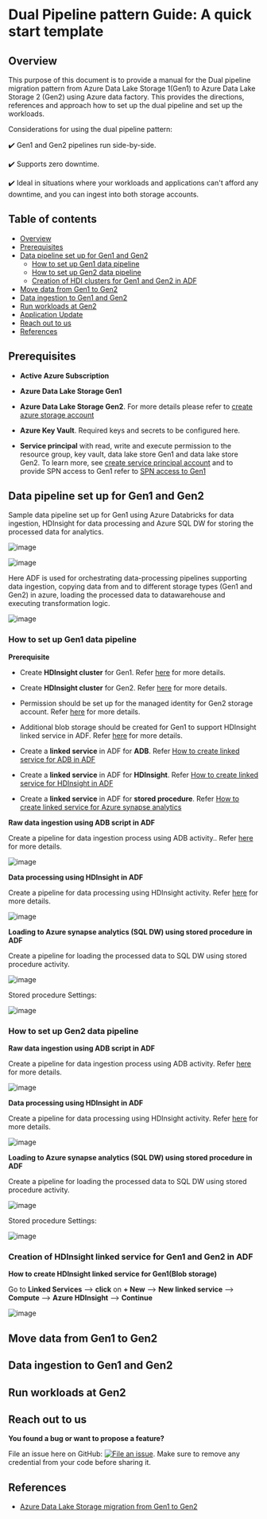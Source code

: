 Dual Pipeline pattern Guide: A quick start template
===================================================

## Overview

This purpose of this document is to provide a manual for the Dual pipeline migration pattern from Azure Data Lake Storage 1(Gen1) to Azure Data Lake Storage 2 (Gen2) using Azure data factory. This provides the directions, references and approach how to set up the dual pipeline and set up the workloads.

Considerations for using the dual pipeline pattern:

✔️ Gen1 and Gen2 pipelines run side-by-side.

✔️ Supports zero downtime.

✔️ Ideal in situations where your workloads and applications can't afford any downtime, and you can ingest into both storage accounts.

## Table of contents
   
 <!--ts-->
   * [Overview](#overview)
   * [Prerequisites](#prerequisites)
   * [Data pipeline set up for Gen1 and Gen2](#data-pipeline-set-up-for-gen1-and-gen2)
     * [How to set up Gen1 data pipeline](#how-to-set-up-gen1-data-pipeline)
     * [How to set up Gen2 data pipeline](#how-to-set-up-gen2-data-pipeline)
     * [Creation of HDI clusters for Gen1 and Gen2 in ADF](#creation-of-hdi-clusters-for-gen1-and-gen2-in-adf)
   * [Move data from Gen1 to Gen2](#move-data-from-gen1-to-gen2)
   * [Data ingestion to Gen1 and Gen2](#data-ingestion-to-gen1-and-gen2)
   * [Run workloads at Gen2](#run-workloads-at-gen2)
   * [Application Update](#application-update)
   * [Reach out to us](#reach-out-to-us)
   * [References](#references)
 <!--te-->
 
## Prerequisites
 
 * **Active Azure Subscription**

 * **Azure Data Lake Storage Gen1**

 * **Azure Data Lake Storage Gen2**. For more details please refer to [create azure storage account](https://docs.microsoft.com/en-us/azure/storage/common/storage-account-create?tabs=azure-portal) 

 * **Azure Key Vault**. Required keys and secrets to be configured here.

 * **Service principal** with read, write and execute permission to the resource group, key vault, data lake store Gen1 and data lake store Gen2. 
 To learn more, see [create service principal account](https://docs.microsoft.com/en-us/azure/active-directory/develop/howto-create-service-principal-portal) and to provide SPN access to Gen1 refer to [SPN access to Gen1](https://docs.microsoft.com/en-us/azure/data-lake-store/data-lake-store-service-to-service-authenticate-using-active-directory)

 
## Data pipeline set up for Gen1 and Gen2

 Sample data pipeline set up for Gen1 using Azure Databricks for data ingestion, HDInsight for data processing and Azure SQL DW for    storing the processed data for analytics. 
 
 ![image](https://user-images.githubusercontent.com/62353482/83429980-c2417a80-a3e9-11ea-9ab6-4d08b02b51b1.png)
 
 ![image](https://user-images.githubusercontent.com/62353482/83435523-477c5d80-a3f1-11ea-9288-a6f9063d81ec.png)

 
 Here ADF is used for orchestrating data-processing pipelines supporting data ingestion, copying data from and to different storage types (Gen1 and Gen2) in azure, loading the processed data to datawarehouse and executing transformation logic.
 
 ![image](https://user-images.githubusercontent.com/62353482/83435632-6b3fa380-a3f1-11ea-8639-dba1e217e044.png)


### How to set up Gen1 data pipeline

**Prerequisite**

 * Create **HDInsight cluster** for Gen1. Refer [here](https://docs.microsoft.com/en-us/azure/data-lake-store/data-lake-store-hdinsight-hadoop-use-portal) for more details.
 
 * Create **HDInsight cluster** for Gen2. Refer [here](https://docs.microsoft.com/en-us/azure/hdinsight/hdinsight-hadoop-use-data-lake-storage-gen2) for more details.
 
 * Permission should be set up for the managed identity for Gen2 storage account. Refer [here](https://docs.microsoft.com/en-us/azure/hdinsight/hdinsight-hadoop-use-data-lake-storage-gen2#set-up-permissions-for-the-managed-identity-on-the-data-lake-storage-gen2-account) for more details.
 
 * Additional blob storage should be created for Gen1 to support HDInsight linked service in ADF. Refer [here](https://docs.microsoft.com/en-us/azure/storage/blobs/storage-blob-create-account-block-blob?tabs=azure-portal) for more details.
 
 * Create a **linked service** in ADF for **ADB**. Refer [How to create linked service for ADB in ADF](https://docs.microsoft.com/en-us/azure/data-factory/transform-data-using-databricks-notebook#create-an-azure-databricks-linked-service)

 * Create a **linked service** in ADF for **HDInsight**. Refer [How to create linked service for HDInsight in ADF](https://docs.microsoft.com/en-us/azure/hdinsight/hdinsight-hadoop-create-linux-clusters-adf#create-an-azure-storage-linked-service)

 * Create a **linked service** in ADF for **stored procedure**. Refer [How to create linked service for Azure synapse analytics](https://docs.microsoft.com/en-us/azure/data-factory/load-azure-sql-data-warehouse#load-data-into-azure-synapse-analytics)
 
**Raw data ingestion using ADB script in ADF**

Create a pipeline for data ingestion process using ADB activity.. Refer [here](https://docs.microsoft.com/en-us/azure/data-factory/transform-data-using-databricks-notebook#create-a-pipeline) for more details.

![image](https://user-images.githubusercontent.com/62353482/83448158-63d6c500-a406-11ea-8a29-a1cdd514509c.png)

**Data processing using HDInsight in ADF**

Create a pipeline for data processing using HDInsight activity. Refer [here](https://docs.microsoft.com/en-us/azure/hdinsight/hdinsight-hadoop-create-linux-clusters-adf#create-a-pipeline) for more details.

![image](https://user-images.githubusercontent.com/62353482/83450714-a6020580-a40a-11ea-8c99-55c2c9a96104.png)

**Loading to Azure synapse analytics (SQL DW) using stored procedure in ADF**

Create a pipeline for loading the processed data to SQL DW using stored procedure activity. 

![image](https://user-images.githubusercontent.com/62353482/83453396-48bc8300-a40f-11ea-8c7d-886097bbc323.png)

Stored procedure Settings:

![image](https://user-images.githubusercontent.com/62353482/83456907-73a9d580-a415-11ea-8515-ce9e57718c04.png)

### How to set up Gen2 data pipeline
 
**Raw data ingestion using ADB script in ADF**

Create a pipeline for data ingestion process using ADB activity. Refer [here](https://docs.microsoft.com/en-us/azure/data-factory/transform-data-using-databricks-notebook#create-a-pipeline) for more details.

![image](https://user-images.githubusercontent.com/62353482/83466106-ebcec600-a42a-11ea-875a-120cb4e2a821.png)

**Data processing using HDInsight in ADF**

Create a pipeline for data processing using HDInsight activity. Refer [here](https://docs.microsoft.com/en-us/azure/hdinsight/hdinsight-hadoop-create-linux-clusters-adf#create-a-pipeline) for more details.

![image](https://user-images.githubusercontent.com/62353482/83466207-39e3c980-a42b-11ea-9ed6-d056b1c1cf0f.png)

**Loading to Azure synapse analytics (SQL DW) using stored procedure in ADF**

Create a pipeline for loading the processed data to SQL DW using stored procedure activity. 

![image](https://user-images.githubusercontent.com/62353482/83466549-43216600-a42c-11ea-9306-e62ad0d6fc67.png)

Stored procedure Settings:

![image](https://user-images.githubusercontent.com/62353482/83466582-60563480-a42c-11ea-937a-1f21a6d10fa3.png)

### Creation of HDInsight linked service for Gen1 and Gen2 in ADF
 
**How to create HDInsight linked service for Gen1(Blob storage)**

Go to **Linked Services** --> **click** on **+ New** --> **New linked service** --> **Compute** --> **Azure HDInsight** --> **Continue**

![image](https://user-images.githubusercontent.com/62353482/83468627-356edf00-a432-11ea-9375-0594ab25b975.png)


 
 ## Move data from Gen1 to Gen2

 ## Data ingestion to Gen1 and Gen2
 
 ## Run workloads at Gen2
 
 ## Reach out to us

**You found a bug or want to propose a feature?**

 File an issue here on GitHub: [![File an issue](https://img.shields.io/badge/-Create%20Issue-6cc644.svg?logo=github&maxAge=31557600)](https://github.com/rukmani-msft/adlsgen1togen2migrationsamples/issues/new).
 Make sure to remove any credential from your code before sharing it.

## References

* [Azure Data Lake Storage migration from Gen1 to Gen2 ](https://docs.microsoft.com/en-us/azure/storage/blobs/data-lake-storage-migrate-gen1-to-gen2)
